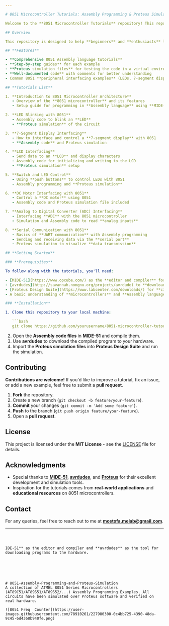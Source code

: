 ```yaml
---

# 8051 Microcontroller Tutorials: Assembly Programming & Proteus Simulation

Welcome to the **8051 Microcontroller Tutorials** repository! This repository contains a series of tutorials and practical examples focused on programming the **8051 microcontroller** using **Assembly language** and simulating the designs in **Proteus**.

## Overview

This repository is designed to help **beginners** and **enthusiasts** learn the fundamentals of programming 8051 microcontrollers in Assembly and simulate their behavior using Proteus. Each tutorial provides a detailed explanation of the code and hardware setup required, along with ready-to-use project files.

## **Features**

- **Comprehensive 8051 Assembly language tutorials**
- **Step-by-step guides** for each example
- **Proteus simulation files** for testing the code in a virtual environment
- **Well-documented code** with comments for better understanding
- Common 8051 **peripheral interfacing examples** (LEDs, 7-segment displays, LCD, motors, etc.)

## **Tutorials List**

1. **Introduction to 8051 Microcontroller Architecture**
   - Overview of the **8051 microcontroller** and its features
   - Setup guide for programming in **Assembly language** using **MIDE-51**

2. **LED Blinking with 8051**
   - Assembly code to blink an **LED**
   - **Proteus simulation** of the circuit

3. **7-Segment Display Interfacing**
   - How to interface and control a **7-segment display** with 8051
   - **Assembly code** and Proteus simulation

4. **LCD Interfacing**
   - Send data to an **LCD** and display characters
   - Assembly code for initializing and writing to the LCD
   - **Proteus simulation** setup

5. **Switch and LED Control**
   - Using **push buttons** to control LEDs with 8051
   - Assembly programming and **Proteus simulation**

6. **DC Motor Interfacing with 8051**
   - Control a **DC motor** using 8051
   - Assembly code and Proteus simulation file included

7. **Analog to Digital Converter (ADC) Interfacing**
   - Interfacing **ADC** with the 8051 microcontroller
   - Simulation and Assembly code to read **analog inputs**

8. **Serial Communication with 8051**
   - Basics of **UART communication** with Assembly programming
   - Sending and receiving data via the **serial port**
   - Proteus simulation to visualize **data transmission**

## **Getting Started**

### **Prerequisites**

To follow along with the tutorials, you'll need:

- [MIDE-51](https://www.opcube.com/) as the **editor and compiler** for Assembly programming.
- [avrdudes](http://savannah.nongnu.org/projects/avrdude) to **download the program** to the hardware.
- [Proteus Design Suite](https://www.labcenter.com/downloads/) for **circuit simulation**.
- A basic understanding of **microcontrollers** and **Assembly language**.

### **Installation**

1. Clone this repository to your local machine:

   ```bash
   git clone https://github.com/yourusername/8051-microcontroller-tutorials.git
   ```

2. Open the **Assembly code files** in **MIDE-51** and compile them.
3. Use **avrdudes** to download the compiled program to your hardware.
4. Import the **Proteus simulation files** into **Proteus Design Suite** and run the simulation.

## **Contributing**

**Contributions are welcome!** If you'd like to improve a tutorial, fix an issue, or add a new example, feel free to submit a **pull request**.

1. **Fork** the repository.
2. Create a new branch (`git checkout -b feature/your-feature`).
3. **Commit** your changes (`git commit -m 'Add some feature'`).
4. **Push** to the branch (`git push origin feature/your-feature`).
5. Open a **pull request**.

## **License**

This project is licensed under the **MIT License** - see the [LICENSE](LICENSE) file for details.

## **Acknowledgments**

- Special thanks to [**MIDE-51**](https://www.opcube.com/), [**avrdudes**](http://savannah.nongnu.org/projects/avrdude), and [**Proteus**](https://www.labcenter.com/) for their excellent development and simulation tools.
- Inspiration for the tutorials comes from **real-world applications** and **educational resources** on 8051 microcontrollers.

## **Contact**

For any queries, feel free to reach out to me at [**mostofa.melab@gmail.com**](mailto:mostofa.melab@gmail.com).

---
```



IDE-51** as the editor and compiler and **avrdudes** as the tool for downloading programs to the hardware.






# 8051-Assembly-Programming-and-Proteus-Simulation
A collection of ATMEL 8051 Series Microcontrollers (AT89C51/AT89S51/AT89S52/...) Assembly Programming Examples. All circuits have been simulated over Proteus software and verified on real hardware.

![8051 Freq  Counter](https://user-images.githubusercontent.com/78910261/227980300-0c4bb725-4390-48da-9c45-6d4368b940fe.png)
